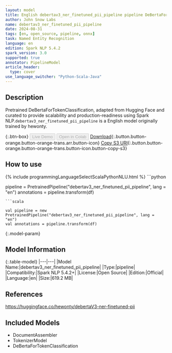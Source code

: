 ```yaml
---
layout: model
title: English debertav3_ner_finetuned_pii_pipeline pipeline DeBertaForTokenClassification from hewonty
author: John Snow Labs
name: debertav3_ner_finetuned_pii_pipeline
date: 2024-08-31
tags: [en, open_source, pipeline, onnx]
task: Named Entity Recognition
language: en
edition: Spark NLP 5.4.2
spark_version: 3.0
supported: true
annotator: PipelineModel
article_header:
  type: cover
use_language_switcher: "Python-Scala-Java"
---
```


## Description

Pretrained DeBertaForTokenClassification, adapted from Hugging Face and curated to provide scalability and production-readiness using Spark NLP.`debertav3_ner_finetuned_pii_pipeline` is a English model originally trained by hewonty.

{:.btn-box}
<button class="button button-orange" disabled>Live Demo</button>
<button class="button button-orange" disabled>Open in Colab</button>
[Download](https://s3.amazonaws.com/auxdata.johnsnowlabs.com/public/models/debertav3_ner_finetuned_pii_pipeline_en_5.4.2_3.0_1725114922711.zip){:.button.button-orange.button-orange-trans.arr.button-icon}
[Copy S3 URI](s3://auxdata.johnsnowlabs.com/public/models/debertav3_ner_finetuned_pii_pipeline_en_5.4.2_3.0_1725114922711.zip){:.button.button-orange.button-orange-trans.button-icon.button-copy-s3}

## How to use



<div class="tabs-box" markdown="1">
{% include programmingLanguageSelectScalaPythonNLU.html %}
```python

pipeline = PretrainedPipeline("debertav3_ner_finetuned_pii_pipeline", lang = "en")
annotations =  pipeline.transform(df)   

```
```scala

val pipeline = new PretrainedPipeline("debertav3_ner_finetuned_pii_pipeline", lang = "en")
val annotations = pipeline.transform(df)

```
</div>

{:.model-param}
## Model Information

{:.table-model}
|---|---|
|Model Name:|debertav3_ner_finetuned_pii_pipeline|
|Type:|pipeline|
|Compatibility:|Spark NLP 5.4.2+|
|License:|Open Source|
|Edition:|Official|
|Language:|en|
|Size:|619.2 MB|

## References

https://huggingface.co/hewonty/debertaV3-ner-finetuned-pii

## Included Models

- DocumentAssembler
- TokenizerModel
- DeBertaForTokenClassification